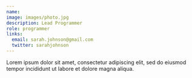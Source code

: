 ```yaml
---
name:
image: images/photo.jpg
description: Lead Programmer
role: programmer
links:
  email: sarah.johnson@gmail.com
  twitter: sarahjohnson
---
```


Lorem ipsum dolor sit amet, consectetur adipiscing elit, sed do eiusmod tempor incididunt ut labore et dolore magna aliqua.
